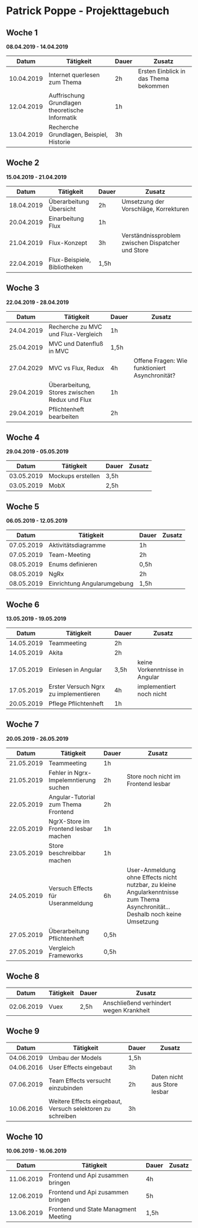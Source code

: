 # Patrick Poppe - Projekttagebuch

## Woche 1

__08.04.2019 - 14.04.2019__

| Datum      | Tätigkeit                                       | Dauer | Zusatz                                |
| ---------- | ----------------------------------------------- | ----- | ------------------------------------- |
| 10.04.2019 | Internet querlesen zum Thema                    | 2h    | Ersten Einblick in das Thema bekommen |
| 12.04.2019 | Auffrischung Grundlagen theoretische Informatik | 1h    |                                       |
| 13.04.2019 | Recherche Grundlagen, Beispiel, Historie        | 3h    |                                       |

## Woche 2

__15.04.2019 - 21.04.2019__

| Datum      | Tätigkeit                    | Dauer | Zusatz                                            |
| ---------- | ---------------------------- | ----- | ------------------------------------------------- |
| 18.04.2019 | Überarbeitung Übersicht      | 2h    | Umsetzung der Vorschläge, Korrekturen             |
| 20.04.2019 | Einarbeitung Flux            | 1h    |                                                   |
| 21.04.2019 | Flux-Konzept                 | 3h    | Verständnissproblem zwischen Dispatcher und Store |
| 22.04.2019 | Flux-Beispiele, Bibliotheken | 1,5h  |                                                   |

## Woche 3

__22.04.2019 - 28.04.2019__

| Datum      | Tätigkeit                                     | Dauer | Zusatz                                         |
| ---------- | --------------------------------------------- | ----- | ---------------------------------------------- |
| 24.04.2019 | Recherche zu MVC und Flux-Vergleich           | 1h    |                                                |
| 25.04.2019 | MVC und Datenfluß in MVC                      | 1,5h  |                                                |
| 27.04.2029 | MVC vs Flux, Redux                            | 4h    | Offene Fragen: Wie funktioniert Asynchronität? |
| 29.04.2019 | Überarbeitung, Stores zwischen Redux und Flux | 1h    |                                                |
| 29.04.2019 | Pflichtenheft bearbeiten                      | 2h    |                                                |

## Woche 4

__29.04.2019 - 05.05.2019__

| Datum      | Tätigkeit         | Dauer | Zusatz |
| ---------- | ----------------- | ----- | ------ |
| 03.05.2019 | Mockups erstellen | 3,5h  |        |
| 03.05.2019 | MobX              | 2,5h  |        |

## Woche 5

__06.05.2019 - 12.05.2019__

| Datum      | Tätigkeit                   | Dauer | Zusatz |
| ---------- | --------------------------- | ----- | ------ |
| 07.05.2019 | Aktivitätsdiagramme         | 1h    |        |
| 07.05.2019 | Team-Meeting                | 2h    |        |
| 08.05.2019 | Enums definieren            | 0,5h  |        |
| 08.05.2019 | NgRx                        | 2h    |        |
| 08.05.2019 | Einrichtung Angularumgebung | 1,5h  |        |



## Woche 6

__13.05.2019 - 19.05.2019__

| Datum      | Tätigkeit                             | Dauer | Zusatz                         |
| ---------- | ------------------------------------- | ----- | ------------------------------ |
| 14.05.2019 | Teammeeting                           | 2h    |                                |
| 14.05.2019 | Akita                                 | 2h    |                                |
| 17.05.2019 | Einlesen in Angular                   | 3,5h  | keine Vorkenntnisse in Angular |
| 17.05.2019 | Erster Versuch Ngrx zu implementieren | 4h    | implementiert noch nicht       |
| 20.05.2019 | Pflege Pflichtenheft                  | 1h    |                                |

## Woche 7

__20.05.2019 - 26.05.2019__

| Datum      | Tätigkeit                             | Dauer | Zusatz                                                       |
| ---------- | ------------------------------------- | ----- | ------------------------------------------------------------ |
| 21.05.2019 | Teammeeting                           | 1h    |                                                              |
| 21.05.2019 | Fehler in Ngrx-Impelemntierung suchen | 2h    | Store noch nicht im Frontend lesbar                          |
| 22.05.2019 | Angular-Tutorial zum Thema Frontend   | 2h    |                                                              |
| 22.05.2019 | NgrX-Store im Frontend lesbar machen  | 1h    |                                                              |
| 23.05.2019 | Store beschreibbar machen             | 1h    |                                                              |
| 24.05.2019 | Versuch Effects für Useranmeldung     | 6h    | User-Anmeldung ohne Effects nicht nutzbar, zu kleine Angularkenntnisse zum Thema Asynchronität... Deshalb noch keine Umsetzung |
| 27.05.2019 | Überarbeitung Pflichtenheft           | 0,5h  |                                                              |
| 27.05.2019 | Vergleich Frameworks                  | 0,5h  |                                                              |

## Woche 8

| Datum      | Tätigkeit | Dauer | Zusatz                                  |
| ---------- | --------- | ----- | --------------------------------------- |
| 02.06.2019 | Vuex      | 2,5h  | Anschließend verhindert wegen Krankheit |

## Woche 9

| Datum      | Tätigkeit                                                  | Dauer | Zusatz                       |
| ---------- | ---------------------------------------------------------- | ----- | ---------------------------- |
| 04.06.2019 | Umbau der Models                                           | 1,5h  |                              |
| 04.06.2016 | User Effects eingebaut                                     | 3h    |                              |
| 07.06.2019 | Team Effects versucht einzubinden                          | 2h    | Daten nicht aus Store lesbar |
| 10.06.2016 | Weitere Effects eingebaut, Versuch selektoren zu schreiben | 3h    |                              |

## Woche 10

__10.06.2019 - 16.06.2019__

| Datum      | Tätigkeit                            | Dauer | Zusatz |
| ---------- | ------------------------------------ | ----- | ------ |
| 11.06.2019 | Frontend und Api zusammen bringen    | 4h    |        |
| 12.06.2019 | Frontend und Api zusammen bringen    | 5h    |        |
| 13.06.2019 | Frontend und State Managment Meeting | 1,5h  |        |

